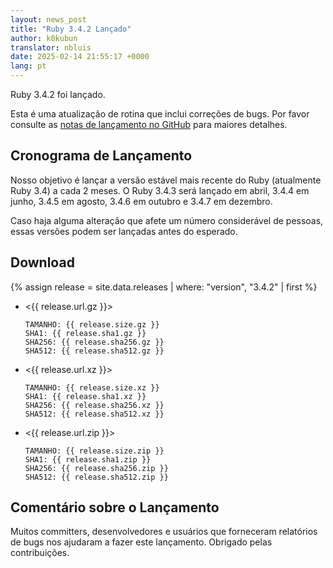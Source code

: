 ```yaml
---
layout: news_post
title: "Ruby 3.4.2 Lançado"
author: k0kubun
translator: nbluis
date: 2025-02-14 21:55:17 +0000
lang: pt
---
```


Ruby 3.4.2 foi lançado.

Esta é uma atualização de rotina que inclui correções de bugs. Por favor consulte as
[notas de lançamento no GitHub](https://github.com/ruby/ruby/releases/tag/v3_4_2) para maiores detalhes.

## Cronograma de Lançamento

Nosso objetivo é lançar a versão estável mais recente do Ruby (atualmente Ruby 3.4) a cada 2 meses.
O Ruby 3.4.3 será lançado em abril, 3.4.4 em junho, 3.4.5 em agosto, 3.4.6 em outubro e 3.4.7 em dezembro.

Caso haja alguma alteração que afete um número considerável de pessoas, essas versões podem ser lançadas antes do esperado.

## Download

{% assign release = site.data.releases | where: "version", "3.4.2" | first %}

* <{{ release.url.gz }}>

      TAMANHO: {{ release.size.gz }}
      SHA1: {{ release.sha1.gz }}
      SHA256: {{ release.sha256.gz }}
      SHA512: {{ release.sha512.gz }}

* <{{ release.url.xz }}>

      TAMANHO: {{ release.size.xz }}
      SHA1: {{ release.sha1.xz }}
      SHA256: {{ release.sha256.xz }}
      SHA512: {{ release.sha512.xz }}

* <{{ release.url.zip }}>

      TAMANHO: {{ release.size.zip }}
      SHA1: {{ release.sha1.zip }}
      SHA256: {{ release.sha256.zip }}
      SHA512: {{ release.sha512.zip }}

## Comentário sobre o Lançamento

Muitos committers, desenvolvedores e usuários que forneceram relatórios de bugs nos ajudaram a fazer este lançamento.
Obrigado pelas contribuições.
